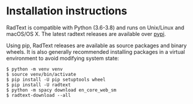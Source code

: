 # Installation instructions

RadText is compatible with Python (3.6-3.8) and runs on Unix/Linux and macOS/OS X. 
The latest radtext releases are available over
[pypi](https://pypi.python.org/pypi/radtext).

Using pip, RadText releases are available as source packages and binary wheels.
It is also generally recommended installing packages in a virtual
environment to avoid modifying system state:

```shell
$ python -m venv venv
$ source venv/bin/activate
$ pip install -U pip setuptools wheel
$ pip install -U radtext
$ python -m spacy download en_core_web_sm
$ radtext-download --all
```
